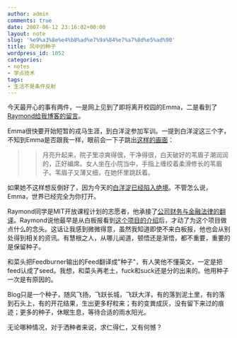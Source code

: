 ```yaml
---
author: admin
comments: true
date: 2007-06-12 23:16:02+00:00
layout: note
slug: '%e9%a3%8e%e4%b8%ad%e7%9a%84%e7%a7%8d%e5%ad%90'
title: 风中的种子
wordpress_id: 1052
categories:
- notes
- 学点技术
tags:
- 生活不是条件反射
---
```





今天最开心的事有两件，一是网上见到了即将离开校园的Emma，二是看到了[Raymond给我博客的留言](http://www.baibanbao.net/?p=1050#comment-22602)。




Emma很快要开始短暂的戎马生涯，到白洋淀参加军训。一提到白洋淀这三个字，不知到Emma是否跟我一样，眼前会一下子跳出[这样的画面](http://books.skyhits.com/xianjdaiwenxue/xd/dl/zpj/s/sunli/essay/001.htm)：




<blockquote>

> 
> 月亮升起来，院子里凉爽得很，干净得很，白天破好的苇眉子潮润润的，正好编席。女人坐在小院当中，手指上缠绞着柔滑修长的苇眉子。苇眉子又薄又细，在她怀里跳跃着。
> 
> 
</blockquote>




如果她不这样想反倒好了，因为今天的[白洋淀已经陷入绝境](http://business.sohu.com/20060403/n242609709.shtml)。不管怎么说，Emma，世界已经完全为你打开。




Raymond同学是MIT开放课程计划的志愿者，他承接了[公司财务与金融法律的翻译](http://www.core.org.cn/OCW_CN/Sloan-School-of-Management/15-617Spring2004/CourseHome/index.htm)。Raymond说他最早是从白板报看到[这个项目的介绍](http://www.baibanbao.net/?p=765)后，才动了为这个项目做点什么的念头。这话让我感到微微得意，虽然我知道即使不来白板报，他也会从别处得到相关的资讯。有慧根之人，从哪儿闻道，顿悟还是渐悟，都不重要，重要的是保留种子。




和菜头把Feedburner输出的Feed翻译成"种子"，有人笑他不懂英文，一定是把feed认成了seed。我想，和菜头再老土，fuck和suck还是分的出来的。他用种子一次是有原因的。




Blog只是一个种子，随风飞扬，飞跃长城，飞跃大洋，有的落到泥土里，有的落到石头上，有的开花结果，生出更多籽粒来；有的变粪成灰，没有留下来过的痕迹；更多的种子，休眠生息，等待合适的雨水阳光。




无论哪种情况，对于洒种者来说，求仁得仁，又有何憾？  




